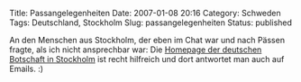 Title: Passangelegenheiten
Date: 2007-01-08 20:16
Category: Schweden
Tags: Deutschland, Stockholm
Slug: passangelegenheiten
Status: published

An den Menschen aus Stockholm, der eben im Chat war und nach Pässen
fragte, als ich nicht ansprechbar war: Die [Homepage der deutschen
Botschaft in Stockholm](http://www.stockholm.diplo.de/) ist recht
hilfreich und dort antwortet man auch auf Emails. :)

